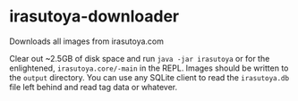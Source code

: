 # irasutoya-downloader
Downloads all images from irasutoya.com

Clear out ~2.5GB of disk space and run `java -jar irasutoya` or for the enlightened, `irasutoya.core/-main` in the REPL. Images should be written to the `output` directory. You can use any SQLite client to read the `irasutoya.db` file left behind and read tag data or whatever.
